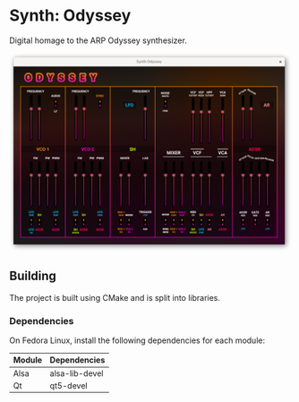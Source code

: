 # Synth: Odyssey

Digital homage to the ARP Odyssey synthesizer.

![screenshot](./screenshot.png)

## Building

The project is built using CMake and is split into libraries.

### Dependencies

On Fedora Linux, install the following dependencies for each module:

| Module | Dependencies   |
| ------ | -------------- |
| Alsa   | alsa-lib-devel |
| Qt     | qt5-devel      |
